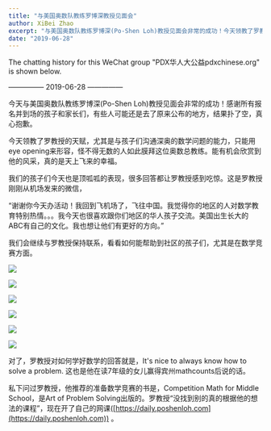 ```yaml
---
title: "与美国奥数队教练罗博深教授见面会"
author: XiBei Zhao
excerpt: "与美国奥数队教练罗博深(Po-Shen Loh)教授见面会非常的成功！今天领教了罗教授的天赋，尤其是与孩子们沟通深奥的数学问题的能力，只能用eye opening来形容，怪不得无数的人如此膜拜这位奥数总教练。能有机会欣赏到他的风采，真的是天上飞来的幸福。"
date: "2019-06-28"
---
```

The chatting history for this WeChat group "PDX华人大公益pdxchinese.org" is shown below.

—————  2019-06-28  —————

今天与美国奥数队教练罗博深(Po-Shen Loh)教授见面会非常的成功！感谢所有报名并到场的孩子和家长们，有些人可能还是去了原来公布的地方，结果扑了空，真心抱歉。

今天领教了罗教授的天赋，尤其是与孩子们沟通深奥的数学问题的能力，只能用eye opening来形容，怪不得无数的人如此膜拜这位奥数总教练。能有机会欣赏到他的风采，真的是天上飞来的幸福。

我们的孩子们今天也是顶呱呱的表现，很多回答都让罗教授感到吃惊。这是罗教授刚刚从机场发来的微信，

“谢谢你今天办活动！我回到飞机场了，飞往中国。我觉得你的地区的人对数学教育特别热情。。。我今天也很喜欢跟你们地区的华人孩子交流。美国出生长大的ABC有自己的文化。我也想让他们有更好的方向。”

我们会继续与罗教授保持联系，看看如何能帮助到社区的孩子们，尤其是在数学竞赛方面。

![](https://res.cloudinary.com/dhngj18do/image/upload/f_auto,q_auto/v1/images/ec17da9d591b34b30a3706882fc8355d)

![](https://res.cloudinary.com/dhngj18do/image/upload/f_auto,q_auto/v1/images/a474545ac124952fe73b31b0f87ebecc)

![](https://res.cloudinary.com/dhngj18do/image/upload/f_auto,q_auto/v1/images/4ff5b4158d20b801ff42e5bcf9fd052c)

![](https://res.cloudinary.com/dhngj18do/image/upload/f_auto,q_auto/v1/images/01d2e87f2c66aae77819e6c666d82071)

![](https://res.cloudinary.com/dhngj18do/image/upload/f_auto,q_auto/v1/images/a4a9b9eef0d7f337bf9b98be1bc9d06c)

![](https://res.cloudinary.com/dhngj18do/image/upload/f_auto,q_auto/v1/images/287d0f7e07a81f288507728eeeee5a38)

对了，罗教授对如何学好数学的回答就是，It's nice to always know how to solve a problem. 这也是他在读7年级的女儿赢得宾州mathcounts后说的话。

私下问过罗教授，他推荐的准备数学竞赛的书是，Competition Math for Middle School，是Art of Problem Solving出版的。罗教授“没找到别的真的根据他的想法的课程”，现在开了自己的网课([https://daily.poshenloh.com](https://daily.poshenloh.com)) 。
